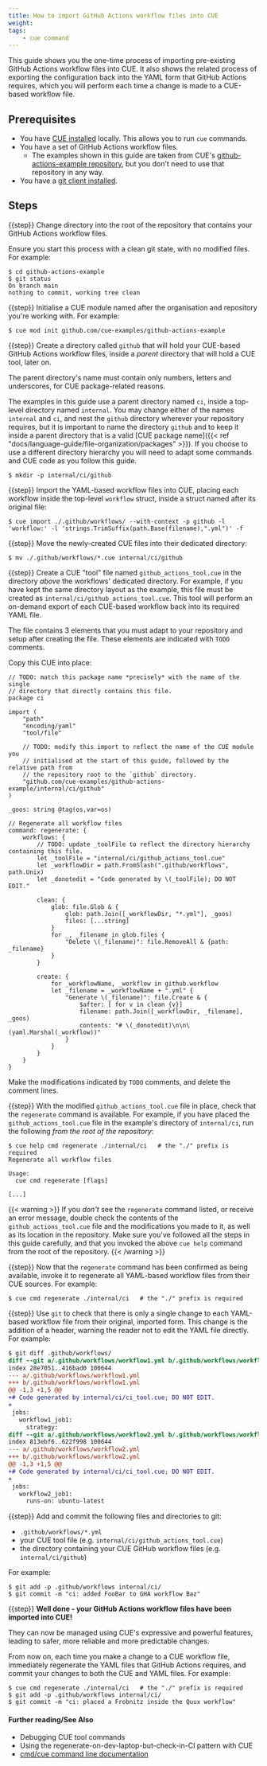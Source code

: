 ```yaml
---
title: How to import GitHub Actions workflow files into CUE
weight:
tags:
    - cue command
---
```


This guide shows you the one-time process of importing pre-existing GitHub
Actions workflow files into CUE. It also shows the related process of exporting
the configuration back into the YAML form that GitHub Actions requires, which
you will perform each time a change is made to a CUE-based workflow file.

## Prerequisites

- You have [CUE installed](https://cuelang.org/docs/install/) locally. This
  allows you to run `cue` commands.
- You have a set of GitHub Actions workflow files.
  - The examples shown in this guide are taken from CUE's
    [github-actions-example repository](https://github.com/cue-examples/github-actions-example/tree/main/.github/workflows),
    but you don't need to use that repository in any way.
- You have a [git client installed](https://git-scm.com/downloads).

## Steps

{{step}}
Change directory into the root of the repository that contains your GitHub
Actions workflow files.

Ensure you start this process with a clean git state, with no modified files.
For example:

```console
$ cd github-actions-example
$ git status
On branch main
nothing to commit, working tree clean
```

{{step}}
Initialise a CUE module named after the organisation and repository you're
working with. For example:

```console
$ cue mod init github.com/cue-examples/github-actions-example
```

{{step}}
Create a directory called `github` that will hold your CUE-based GitHub Actions
workflow files, inside a *parent* directory that will hold a CUE tool, later
on.

The parent directory's name must contain only numbers, letters and underscores,
for CUE package-related reasons.

The examples in this guide use a parent directory named `ci`, inside a
top-level directory named `internal`. You may change either of the names
`internal` and `ci`, and nest the `github` directory wherever your repository
requires, but it is important to name the directory `github` and to keep it
inside a parent directory that is a valid
[CUE package name]({{< ref "docs/language-guide/file-organization/packages" >}}).
If you choose to use a different directory hierarchy you will need to adapt
some commands and CUE code as you follow this guide.

```console
$ mkdir -p internal/ci/github
```

{{step}}
Import the YAML-based workflow files into CUE, placing each workflow inside the
top-level `workflow` struct, inside a struct named after its original file:

```console
$ cue import ./.github/workflows/ --with-context -p github -l 'workflow:' -l 'strings.TrimSuffix(path.Base(filename),".yml")' -f
```

{{step}}
Move the newly-created CUE files into their dedicated directory:

```console
$ mv ./.github/workflows/*.cue internal/ci/github
```

{{step}}
Create a CUE "tool" file named `github_actions_tool.cue` in the directory
*above* the workflows' dedicated directory. For example, if you have kept the
same directory layout as the example, this file must be created as
`internal/ci/github_actions_tool.cue`. This tool will perform an on-demand
export of each CUE-based workflow back into its required YAML file.

The file contains 3 elements that you must adapt to your repository and setup
after creating the file. These elements are indicated with `TODO` comments.

Copy this CUE into place:

```text {title="internal/ci/github_actions_tool.cue", linenos=table}
// TODO: match this package name *precisely* with the name of the single
// directory that directly contains this file.
package ci

import (
	"path"
	"encoding/yaml"
	"tool/file"

	// TODO: modify this import to reflect the name of the CUE module you
	// initialised at the start of this guide, followed by the relative path from
	// the repository root to the `github` directory.
	"github.com/cue-examples/github-actions-example/internal/ci/github"
)

_goos: string @tag(os,var=os)

// Regenerate all workflow files
command: regenerate: {
	workflows: {
		// TODO: update _toolFile to reflect the directory hierarchy containing this file.
		let _toolFile = "internal/ci/github_actions_tool.cue"
		let _workflowDir = path.FromSlash(".github/workflows", path.Unix)
		let _donotedit = "Code generated by \(_toolFile); DO NOT EDIT."

		clean: {
			glob: file.Glob & {
				glob: path.Join([_workflowDir, "*.yml"], _goos)
				files: [...string]
			}
			for _, _filename in glob.files {
				"Delete \(_filename)": file.RemoveAll & {path: _filename}
			}
		}

		create: {
			for _workflowName, _workflow in github.workflow
			let _filename = _workflowName + ".yml" {
				"Generate \(_filename)": file.Create & {
					$after: [ for v in clean {v}]
					filename: path.Join([_workflowDir, _filename], _goos)
					contents: "# \(_donotedit)\n\n\(yaml.Marshal(_workflow))"
				}
			}
		}
	}
}
```

Make the modifications indicated by `TODO` comments, and delete the comment
lines.

{{step}}
With the modified `github_actions_tool.cue` file in place, check that the
`regenerate` command is available. For example, if you have placed the
`github_actions_tool.cue` file in the example's directory of `internal/ci`, run
the following *from the root of the repository*:

```console
$ cue help cmd regenerate ./internal/ci   # the "./" prefix is required
Regenerate all workflow files

Usage:
  cue cmd regenerate [flags]

[...]
```

{{< warning >}}
If you *don't* see the `regenerate` command listed, or receive an error
message, double check the contents of the `github_actions_tool.cue` file and
the modifications you made to it, as well as its location in the repository.
Make sure you've followed all the steps in this guide carefully, and that you
invoked the above `cue help` command from the root of the repository.
{{< /warning >}}

{{step}}
Now that the `regenerate` command has been confirmed as being available, invoke
it to regenerate all YAML-based workflow files from their CUE sources. For
example:

```console
$ cue cmd regenerate ./internal/ci   # the "./" prefix is required
```

{{step}}
Use `git` to check that there is only a single change to each YAML-based
workflow file from their original, imported form. This change is the addition
of a header, warning the reader not to edit the YAML file directly. For
example:

```diff
$ git diff .github/workflows/
diff --git a/.github/workflows/workflow1.yml b/.github/workflows/workflow1.yml
index 28e7051..416bad0 100644
--- a/.github/workflows/workflow1.yml
+++ b/.github/workflows/workflow1.yml
@@ -1,3 +1,5 @@
+# Code generated by internal/ci/ci_tool.cue; DO NOT EDIT.
+
 jobs:
   workflow1_job1:
     strategy:
diff --git a/.github/workflows/workflow2.yml b/.github/workflows/workflow2.yml
index 813ebf6..622f998 100644
--- a/.github/workflows/workflow2.yml
+++ b/.github/workflows/workflow2.yml
@@ -1,3 +1,5 @@
+# Code generated by internal/ci/ci_tool.cue; DO NOT EDIT.
+
 jobs:
   workflow2_job1:
     runs-on: ubuntu-latest
```

{{step}}
Add and commit the following files and directories to git:

- `.github/workflows/*.yml`
- your CUE tool file (e.g. `internal/ci/github_actions_tool.cue`)
- the directory containing your CUE GitHub workflow files (e.g.
  `internal/ci/github`)

For example:

```console
$ git add -p .github/workflows internal/ci/
$ git commit -m "ci: added FooBar to GHA workflow Baz"
```

{{step}}
**Well done - your GitHub Actions workflow files have been imported into CUE!**

They can now be managed using CUE's expressive and powerful features, leading
to safer, more reliable and more predictable changes.

From now on, each time you make a change to a CUE workflow file, immediately
regenerate the YAML files that GitHub Actions requires, and commit your changes
to both the CUE and YAML files. For example:

```console
$ cue cmd regenerate ./internal/ci   # the "./" prefix is required
$ git add -p .github/workflows internal/ci/
$ git commit -m "ci: placed a Frobnitz inside the Quux workflow"
```

#### Further reading/See Also

- Debugging CUE tool commands
- Using the regenerate-on-dev-laptop-but-check-in-CI pattern with CUE
- [cmd/cue command line documentation](https://cue.googlesource.com/cue/+/refs/tags/v0.2.0/doc/cmd/cue.md)
